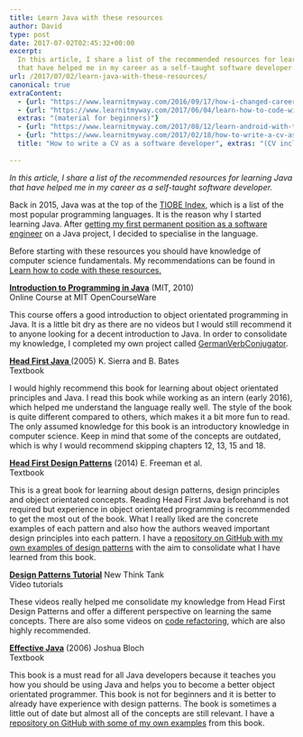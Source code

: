 ```yaml
---
title: Learn Java with these resources
author: David
type: post
date: 2017-07-02T02:45:32+00:00
excerpt: 
  In this article, I share a list of the recommended resources for learning Java 
  that have helped me in my career as a self-taught software developer.
url: /2017/07/02/learn-java-with-these-resources/
canonical: true
extraContent:
  - {url: "https://www.learnitmyway.com/2016/09/17/how-i-changed-careers/", title: "How I changed careers"}
  - {url: "https://www.learnitmyway.com/2017/06/04/learn-how-to-code-with-these-resources/", title: "Learn how to code with these resources",
  extras: "(material for beginners)"}
  - {url: "https://www.learnitmyway.com/2017/08/12/learn-android-with-these-resources/", title: "Learn Android with these resources"}
  - {url: "https://www.learnitmyway.com/2017/02/18/how-to-write-a-cv-as-a-software-developer/", 
  title: "How to write a CV as a software developer", extras: "(CV included)"}
  
---
```


_In this article, I share a list of the recommended resources for learning Java
that have helped me in my career as a self-taught software developer._

<!--more-->

Back in 2015, Java was at the top of the <a href="https://www.tiobe.com/tiobe-index/" target="_blank" 
rel="noopener">TIOBE Index</a>, which is a list of the most popular programming languages.
It is the reason why I started learning Java.
After <a href="https://www.learnitmyway.com/2016/09/17/how-i-changed-careers/" target="_blank" 
rel="noopener">getting my first permanent position as a software engineer</a> on a Java project,
I decided to specialise in the language.

Before starting with these resources you should have knowledge of computer science fundamentals.
My recommendations can be found in
<a href="https://www.learnitmyway.com/2017/06/04/learn-how-to-code-with-these-resources/" target="_blank" 
rel="noopener">Learn how to code with these resources.</a>

**<a href="https://ocw.mit.edu/courses/electrical-engineering-and-computer-science/
6-092-introduction-to-programming-in-java-january-iap-2010/" target="_blank" 
rel="noopener">Introduction to Programming in Java</a>** (MIT, 2010)  
Online Course at MIT OpenCourseWare

This course offers a good introduction to object orientated programming in Java.
It is a little bit dry as there are no videos
but I would still recommend it to anyone looking for a decent introduction to Java.
In order to consolidate my knowledge,
I completed my own project called <a href="https://github.com/DeveloperDavo/GermanVerbConjugator" target="_blank" 
rel="noopener">GermanVerbConjugator</a>.

**<a href="http://www.wickedlysmart.com/head-first-java/" target="_blank" 
rel="noopener">Head First Java </a>**(2005) K. Sierra and B. Bates  
Textbook

I would highly recommend this book for learning about object orientated principles and Java.
I read this book while working as an intern (early 2016), which helped me understand the language really well.
The style of the book is quite different compared to others,
which makes it a bit more fun to read.
The only assumed knowledge for this book is an introductory knowledge in computer science.
Keep in mind that some of the concepts are outdated, which is why I would recommend skipping chapters 12, 13, 15 and 18.

**<a href="http://www.wickedlysmart.com/head-first-design-patterns/" target="_blank" 
rel="noopener">Head First Design Patterns</a>** (2014) E. Freeman et al.  
Textbook

This is a great book for learning about design patterns, design principles and object orientated concepts.
Reading Head First Java beforehand is not required
but experience in object orientated programming is recommended to get the most out of the book.
What I really liked are the concrete examples of each pattern
and also how the authors weaved important design principles into each pattern.
I have a <a href="https://github.com/DeveloperDavo/DesignPatterns" target="_blank" 
rel="noopener">repository on GitHub with my own examples of design patterns</a>
with the aim to consolidate what I have learned from this book.

**<a href="http://www.newthinktank.com/videos/design-patterns-tutorial/" target="_blank" 
rel="noopener">Design Patterns Tutorial</a>** New Think Tank  
Video tutorials

These videos really helped me consolidate my knowledge from Head First Design Patterns
and offer a different perspective on learning the same concepts.
There are also some videos on
<a href="http://www.newthinktank.com/2013/01/code-refactoring/" target="_blank" 
rel="noopener">code refactoring</a>, which are also highly recommended.

**<a href="https://www.goodreads.com/book/show/105099.Effective_Java_Programming_Language_Guide?from_search=true" 
target="_blank" rel="noopener">Effective Java</a>** (2006) Joshua Bloch  
Textbook

This book is a must read for all Java developers because it teaches you how you should be using Java
and helps you to become a better object orientated programmer.
This book is not for beginners and it is better to already have experience with design patterns.
The book is sometimes a little out of date but almost all of the concepts are still relevant.
I have a <a href="https://github.com/DeveloperDavo/EffectiveJava" target="_blank" 
rel="noopener">repository on GitHub with some of my own examples</a> from this book.
